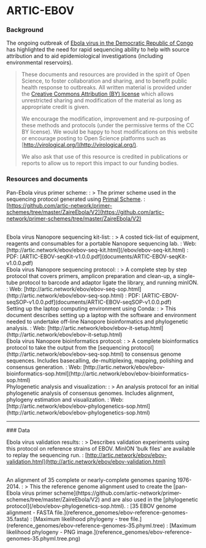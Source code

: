 # ARTIC-EBOV

### Background

The ongoing outbreak of [Ebola virus in the Democratic Republic of Congo](http://www.who.int/emergencies/crises/cod/en/) has highlighted the need for rapid sequencing ability to help with source attribution and to aid epidemiological investigations (including environmental reservoirs).

> These documents and resources are provided in the spirit of Open Science, to foster collaboration and sharing, and to benefit public health response to outbreaks. All written material is provided under the [Creative Commons Attribution (BY) license](http://creativecommons.org/licenses/by/4.0/) which allows unrestricted sharing and modification of the material as long as appropriate credit is given. 
> 
> We  encourage the modification, improvement and re-purposing of these methods and protocols (under the permissive terms of the CC BY license). We would be happy to host modifications on this website or encourage posting to Open Science platforms such as [http://virological.org/](http://virological.org/).
> 
> We also ask that use of this resource is credited in publications or reports to allow us to report this impact to our funding bodies. 

### Resources and documents

Pan-Ebola virus primer scheme: 
: > The primer scheme used in the sequencing protocol generated using [Primal Scheme](http://http://primal.zibraproject.org).
: [https://github.com/artic-network/primer-schemes/tree/master/ZaireEbola/V2](https://github.com/artic-network/primer-schemes/tree/master/ZaireEbola/V2) 

<br />
Ebola virus Nanopore sequencing kit-list:
: > A costed tick-list of equipment, reagents and consumables for a portable Nanopore sequencing lab. 
: Web: [http://artic.network/ebov/ebov-seq-kit.html](/ebov/ebov-seq-kit.html)
: PDF: [ARTIC-EBOV-seqKit-v1.0.0.pdf](documents/ARTIC-EBOV-seqKit-v1.0.0.pdf)

<br />
Ebola virus Nanopore sequencing protocol:
: > A complete step by step protocol that covers primers, amplicon preparation and clean-up, a single-tube protocol to barcode and adaptor ligate the library, and running minION.
: Web: [http://artic.network/ebov/ebov-seq-sop.html](http://artic.network/ebov/ebov-seq-sop.html)
: PDF: [ARTIC-EBOV-seqSOP-v1.0.0.pdf](documents/ARTIC-EBOV-seqSOP-v1.0.0.pdf)

<br />
Setting up the laptop computing environment using Conda:
: > This document describes setting up a laptop with the software and environment needed to undertake off-line Nanopore bioinformatics and phylogenetic analysis.
: Web: [http://artic.network/ebov/ebov-it-setup.html](http://artic.network/ebov/ebov-it-setup.html)
<!-- : PDF: --> 

<br />
Ebola virus Nanopore bioinformatics protocol:
: > A complete bioinformatics protocol to take the output from the [sequencing protocol](http://artic.network/ebov/ebov-seq-sop.html) to consensus genome sequences. Includes basecalling, de-multiplexing, mapping, polishing and consensus generation.
: Web: [http://artic.network/ebov/ebov-bioinformatics-sop.html](http://artic.network/ebov/ebov-bioinformatics-sop.html)
<!-- : PDF: --> 

<br />
Phylogenetic analysis and visualization:
: > An analysis protocol for an initial phylogenetic analysis of consensus genomes. Includes alignment, phylogeny estimation and visualization.
: Web: [http://artic.network/ebov/ebov-phylogenetics-sop.html](http://artic.network/ebov/ebov-phylogenetics-sop.html)
<!-- : PDF: --> 

<hr />
### Data

Ebola virus validation results:
: > Describes validation experiments using this protocol on reference strains of EBOV. MinION 'bulk files' are available to replay the sequencing run.
: [http://artic.network/ebov/ebov-validation.html](http://artic.network/ebov/ebov-validation.html)

<br />
An alignment of 35 complete or nearly-complete genomes spaning 1976-2014.
: > This the reference genome alignment used to create the [pan-Ebola virus primer scheme](https://github.com/artic-network/primer-schemes/tree/master/ZaireEbola/V2) and are also used in the [phylogenetic protocol](/ebov/ebov-phylogenetics-sop.html).
: [35 EBOV genome alignment - FASTA file.](reference_genomes/ebov-reference-genomes-35.fasta)
: [Maximum likelihood phylogeny - tree file.](reference_genomes/ebov-reference-genomes-35.phyml.tree)
: [Maximum likelihood phylogeny - PNG image.](reference_genomes/ebov-reference-genomes-35.phyml.tree.png)
